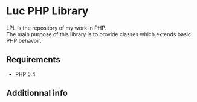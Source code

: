 Luc PHP Library
===============

LPL is the repository of my work in PHP.  
The main purpose of this library is to provide classes which extends basic PHP behavoir.

Requirements
------------
 * PHP 5.4

Additionnal info
----------------
